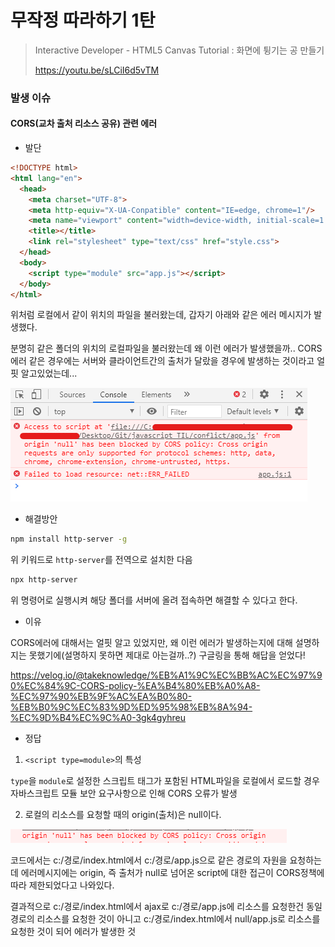 # 무작정 따라하기 1탄

> Interactive Developer - HTML5 Canvas Tutorial : 화면에 튕기는 공 만들기
>
> https://youtu.be/sLCiI6d5vTM



### 발생 이슈

#### CORS(교차 출처 리소스 공유) 관련 에러

- 발단

```html
<!DOCTYPE html>
<html lang="en">
  <head>
    <meta charset="UTF-8">
    <meta http-equiv="X-UA-Conpatible" content="IE=edge, chrome=1"/>
    <meta name="viewport" content="width=device-width, initial-scale=1.0, maximum-scale=1, user-scalable=0">
    <title></title>
    <link rel="stylesheet" type="text/css" href="style.css">
  </head>
  <body>
    <script type="module" src="app.js"></script>
  </body>
</html>
```

위처럼 로컬에서 같이 위치의 파일을 불러왔는데, 갑자기 아래와 같은 에러 메시지가 발생했다.

분명히 같은 폴더의 위치의 로컬파일을 불러왔는데 왜 이런 에러가 발생했을까.. CORS에러 같은 경우에는 서버와 클라이언트간의 출처가 달랐을 경우에 발생하는 것이라고 얼핏 알고있었는데...

![image-20201214020742531](README.assets/image-20201214020742531.png)

- 해결방안

```bash
npm install http-server -g
```

위 키워드로 `http-server`를 전역으로 설치한 다음

```bash
npx http-server
```

위 명령어로 실행시켜 해당 폴더를 서버에 올려 접속하면 해결할 수 있다고 한다.

- 이유

CORS에러에 대해서는 얼핏 알고 있었지만, 왜 이런 에러가 발생하는지에 대해 설명하지는 못했기에(설명하지 못하면 제대로 아는걸까..?) 구글링을 통해 해답을 얻었다!

https://velog.io/@takeknowledge/%EB%A1%9C%EC%BB%AC%EC%97%90%EC%84%9C-CORS-policy-%EA%B4%80%EB%A0%A8-%EC%97%90%EB%9F%AC%EA%B0%80-%EB%B0%9C%EC%83%9D%ED%95%98%EB%8A%94-%EC%9D%B4%EC%9C%A0-3gk4gyhreu

- 정답

1. `<script type=module>`의 특성

`type`을 `module`로 설정한 스크립트 태그가 포함된 HTML파일을 로컬에서 로드할 경우 자바스크립트 모듈 보안 요구사항으로 인해 CORS 오류가 발생

2. 로컬의 리소스를 요청할 때의 origin(출처)은 null이다.

![image-20201214020049385](README.assets/image-20201214020049385.png)

코드에서는 c:/경로/index.html에서 c:/경로/app.js으로 같은 경로의 자원을 요청하는데 에러메시지에는 origin, 즉 출처가 null로 넘어온 script에 대한 접근이 CORS정책에 따라 제한되었다고 나와있다.

결과적으로 c:/경로/index.html에서 ajax로 c:/경로/app.js에 리소스를 요청한건 동일 경로의 리소스를 요청한 것이 아니고 c:/경로/index.html에서 null/app.js로 리소스를 요청한 것이 되어 에러가 발생한 것 